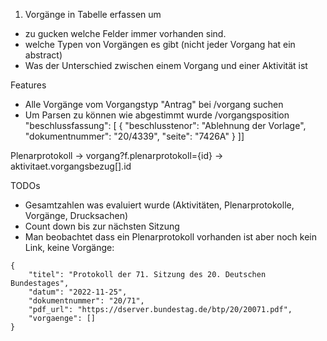 1. Vorgänge in Tabelle erfassen um
- zu gucken welche Felder immer vorhanden sind.
- welche Typen von Vorgängen es gibt (nicht jeder Vorgang hat ein abstract)
- Was der Unterschied zwischen einem Vorgang und einer Aktivität ist

Features

- Alle Vorgänge vom Vorgangstyp "Antrag" bei /vorgang suchen
- Um Parsen zu können wie abgestimmt wurde /vorgangsposition
"beschlussfassung": [
    {
        "beschlusstenor": "Ablehnung der Vorlage",
        "dokumentnummer": "20/4339",
        "seite": "7426A"
    }
]]

Plenarprotokoll -> vorgang?f.plenarprotokoll={id} -> aktivitaet.vorgangsbezug[].id

TODOs
- Gesamtzahlen was evaluiert wurde (Aktivitäten, Plenarprotokolle, Vorgänge, Drucksachen)
- Count down bis zur nächsten Sitzung
- Man beobachtet dass ein Plenarprotokoll vorhanden ist aber noch kein Link, keine Vorgänge:
```
{
    "titel": "Protokoll der 71. Sitzung des 20. Deutschen Bundestages",
    "datum": "2022-11-25",
    "dokumentnummer": "20/71",
    "pdf_url": "https://dserver.bundestag.de/btp/20/20071.pdf",
    "vorgaenge": []
}
```

